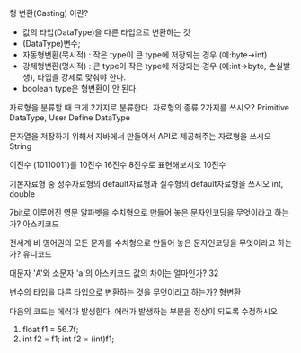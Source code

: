 형 변환(Casting) 이란?
- 값의 타입(DataType)을 다른 타입으로 변환하는 것
- (DataType)변수;
- 자동형변환(묵시적) : 작은 type이 큰 type에 저장되는 경우 (예:byte->int)
- 강제형변환(명시적) : 큰 type이 작은 type에 저장되는 경우 (예:int->byte, 손실발생), 타입을 강제로 맞춰야 한다.
- boolean type은 형변환이 안 된다.

자료형을 분류할 때 크게 2가지로 분류한다. 자료형의 종류 2가지를 쓰시오?
Primitive DataType, User Define DataType

문자열을 저장하기 위해서 자바에서 만들어서 API로 제공해주는 자료형을 쓰시오
String

이진수 (10110011)를 10진수 16진수 8진수로 표현해보시오
10진수 

기본자료형 중 정수자료형의 default자료형과 실수형의 default자료형을 쓰시오
int, double

7bit로 이루어진 영문 알파벳을 수치형으로 만들어 놓은 문자인코딩을 무엇이라고 하는가? 아스키코드

전세계 비 영어권의 모든 문자를 수치형으로 만들어 놓은 문자인코딩을 무엇이라고 하는가?
유니코드

대문자 'A'와 소문자 'a'의 아스키코드 값의 차이는 얼마인가?
32

변수의 타입을 다른 타입으로 변환하는 것을 무엇이라고 하는가?
형변환

다음의 코드는 에러가 발생한다. 에러가 발생하는 부분을 정상이 되도록 수정하시오
1. float f1 = 56.7f;
2. int f2 = f1;
int f2 = (int)f1;